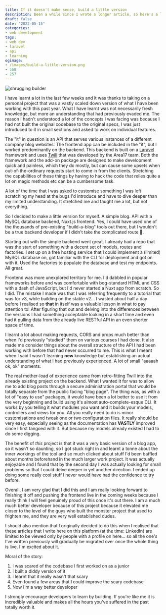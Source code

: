 ```yaml
---
title: If it doesn't make sense, build a little version
description: Been a while since I wrote a longer article, so here's a longer article explaining what it is I have been doing. Basically levelling up a bit. Learning to build and building to learn!
draft: false
date: "2022-05-15"
categories:
- web development
tags:
- web dev
- laravel
- api
- learning
ogimage:
- /images/build-a-little-version.png
- 568
- 257
---
```


![shrugging builder](/images/build-a-little-version.png)

I have learnt a lot in the last few weeks and it was thanks to taking on a personal project that was a vastly scaled down version of what I have been working with this past year. What I have learnt was not necessarily fresh knowledge, but more an understanding that had previously evaded me. The reason I hadn't understood a lot of the concepts I was facing was because I had not built the original codebase to the original specs, I was just introduced to it in small sections and asked to work on individual features.

The "it" in question is an API that serves various instances of a different company blog websites. The frontend app can be included in the "it", but I worked predominantly on the backend. This backend is built on a [Laravel](https://laravel.com/) framework and uses [Twill](https://twill.io/) that was developed by the Area17 team. Both the framework and the add-on package are designed to make development quick and painless, which they do mostly, but can cause some upsets when out-of-the-ordinary requests start to come in from the clients. Stretching the capabilities of these things by having to hack the code that relies quite a lot on magic methods etc can be a cumbersome task.

A lot of the time that I was asked to customise something I was left scratching my head at the bugs I'd introduce and have to dive deeper than my limited understanding. It stretched me and taught me a lot, but not everything.

So I decided to make a little version for myself. A simple blog. API with a MySQL database backend, Nuxt.js frontend. Yes, I could have used one of the thousands of pre-existing "build-a-blog" tools out there, but I wouldn't be a true backend developer if I didn't take the complicated route 😬.

Starting out with the simple backend went great. I already had a repo that was the start of something with a decent set of models, routes and factories. I set up on a free hosting service that I could implement a (limited) MySQL database on, got familiar with the CLI for deployment and got on with it. Used the factories to populate the database and test my endpoints. All great.

Frontend was more unexplored territory for me. I'd dabbled in popular frameworks before and was comfortable with bog-standard HTML and CSS with a dash of JavaScript, but I'd never started a Nuxt app from scratch. So I did. The mistake I made was that I was referring frequently to a tutorial that was for v3, while building on the stable v2... I wasted about half a day before I realised so **that** in itself was a valuable lesson in what to pay attention to! After figuring that out and delving into the differences between the versions I had something acceptable looking in a short time and even had it pulling data from the already live RESTful API in an even shorter space of time.

I learnt a lot about making requests, CORS and props much better than when I'd previously "studied" them on various courses I had done. It also made me consider things about the overall structure of the API I had been working with before that had never occurred to me. This is what I meant when I said I wasn't learning **new** knowledge but establishing an actual understanding of what I had previously experienced. A lot of small "aaaaah ok, ok" moments.

The real mother-load of experience came from retro-fitting Twill into the already existing project on the backend. What I wanted it for was to allow me to add blog posts through a secure administration portal that would be totally separate from the public facing "blog page". The thing was, as with a lot of "easy to use" packages, it would have been a lot better to use it from the very beginning and build using it's almost auto-complete-esque CLI. It works by you telling it what modules you want and it builds your models, controllers and views for you. All you really need to do is minor customisations and tweak one or two configuration files. It really should be very easy, especially seeing as the documentation has **VASTLY** improved since I first tangoed with it. But because my models already existed I had to do some digging.

The benefit of *this* project is that it was a very basic version of a blog app, so it wasn't so daunting, so I got stuck right in and learnt a tonne about the inner workings of the tool and so much clicked about stuff I'd been baffled about months beforehand in the much larger work project. It was actually enjoyable and I found that by the second day I was actually looking for small problems so that I could delve deeper in yet another direction. I ended up doing some really cool stuff I never would have had the confidence to try before.

Overall, I am very glad that I did this and I am really looking forward to finishing it off and pushing the frontend live in the coming weeks because I really think I will feel genuinely proud of this once it's out there. I am a much much better developer because of this project because it elevated me closer to the level of the guys who built the monster project that used to frighten me, and they are very well established dudes.

I should also mention that I originally decided to do this when I realised that these articles that I write here on this platform (at the time: LinkedIn) are limited to be viewed only by people with a profile on here... so all the one's I've written previously will gradually be migrated over once the whole thing is live. I'm excited about it.

Moral of the story:

1. I was scared of the codebase I first worked on as a junior
1. I built a diddy version of it
1. I learnt that it really wasn't that scary
1. Even found a few areas that I could improve the scary codebase
1. Now I'm a way better developer

I strongly encourage developers to learn by building. If you're like me it is incredibly valuable and makes all the hours you've suffered in the past totally worth it.
